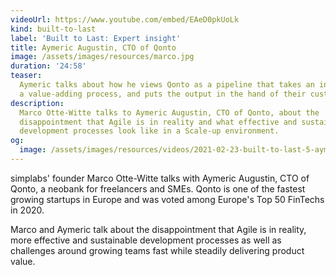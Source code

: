 ```yaml
---
videoUrl: https://www.youtube.com/embed/EAeD0pkUoLk
kind: built-to-last
label: 'Built to Last: Expert insight'
title: Aymeric Augustin, CTO of Qonto
image: /assets/images/resources/marco.jpg
duration: '24:58'
teaser:
  Aymeric talks about how he views Qonto as a pipeline that takes an input, runs
  a value-adding process, and puts the output in the hand of their customers.
description:
  Marco Otte-Witte talks to Aymeric Augustin, CTO of Qonto, about the
  disappointment that Agile is in reality and what effective and sustainable
  development processes look like in a Scale-up environment.
og:
  image: /assets/images/resources/videos/2021-02-23-built-to-last-5-aymeric-augustin/og-image.png
---
```


simplabs' founder Marco Otte-Witte talks with Aymeric Augustin, CTO of Qonto, a
neobank for freelancers and SMEs. Qonto is one of the fastest growing startups
in Europe and was voted among Europe's Top 50 FinTechs in 2020.

Marco and Aymeric talk about the disappointment that Agile is in reality, more
effective and sustainable development processes as well as challenges around
growing teams fast while steadily delivering product value.
